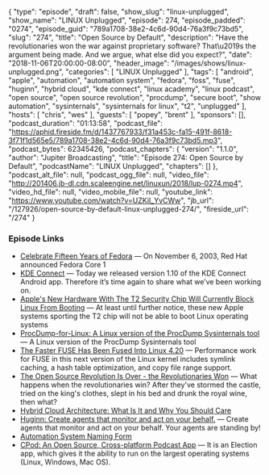 {
  "type": "episode",
  "draft": false,
  "show_slug": "linux-unplugged",
  "show_name": "LINUX Unplugged",
  "episode": 274,
  "episode_padded": "0274",
  "episode_guid": "789a1708-38e2-4c6d-90d4-76a3f9c73bd5",
  "slug": "274",
  "title": "Open Source by Default",
  "description": "Have the revolutionaries won the war against proprietary software? That\u2019s the argument being made. And we argue, what else did you expect?",
  "date": "2018-11-06T20:00:00-08:00",
  "header_image": "/images/shows/linux-unplugged.png",
  "categories": [
    "LINUX Unplugged"
  ],
  "tags": [
    "android",
    "apple",
    "automation",
    "automation system",
    "fedora",
    "foss",
    "fuse",
    "huginn",
    "hybrid cloud",
    "kde connect",
    "linux academy",
    "linux podcast",
    "open source",
    "open source revolution",
    "procdump",
    "secure boot",
    "show automation",
    "sysinternals",
    "sysinternals for linux",
    "t2",
    "unplugged"
  ],
  "hosts": [
    "chris",
    "wes"
  ],
  "guests": [
    "popey",
    "brent"
  ],
  "sponsors": [],
  "podcast_duration": "01:13:58",
  "podcast_file": "https://aphid.fireside.fm/d/1437767933/f31a453c-fa15-491f-8618-3f71f1d565e5/789a1708-38e2-4c6d-90d4-76a3f9c73bd5.mp3",
  "podcast_bytes": 62345426,
  "podcast_chapters": {
    "version": "1.1.0",
    "author": "Jupiter Broadcasting",
    "title": "Episode 274: Open Source by Default",
    "podcastName": "LINUX Unplugged",
    "chapters": []
  },
  "podcast_alt_file": null,
  "podcast_ogg_file": null,
  "video_file": "http://201406.jb-dl.cdn.scaleengine.net/linuxun/2018/lup-0274.mp4",
  "video_hd_file": null,
  "video_mobile_file": null,
  "youtube_link": "https://www.youtube.com/watch?v=UZKiI_YvCWw",
  "jb_url": "/127926/open-source-by-default-linux-unplugged-274/",
  "fireside_url": "/274"
}


### Episode Links

  * [Celebrate Fifteen Years of Fedora](https://fedoramagazine.org/celebrate-fifteen-years-fedora/ "Celebrate Fifteen Years of Fedora") — On November 6, 2003, Red Hat announced Fedora Core 1
  * [KDE Connect](https://nicolasfella.wordpress.com/2018/11/04/kde-connect-new-stuff-0x3/ "KDE Connect") — Today we released version 1.10 of the KDE Connect Android app. Therefore it’s time again to share what we’ve been working on. 
  * [Apple's New Hardware With The T2 Security Chip Will Currently Block Linux From Booting](https://www.phoronix.com/scan.php?page=news_item&px=Apple-T2-Blocks-Linux-UEFI "Apple's New Hardware With The T2 Security Chip Will Currently Block Linux From Booting") — At least until further notice, these new Apple systems sporting the T2 chip will not be able to boot Linux operating systems
  * [ProcDump-for-Linux: A Linux version of the ProcDump Sysinternals tool](https://github.com/microsoft/procdump-for-linux "ProcDump-for-Linux: A Linux version of the ProcDump Sysinternals tool") — A Linux version of the ProcDump Sysinternals tool
  * [The Faster FUSE Has Been Fused Into Linux 4.20](https://www.phoronix.com/scan.php?page=news_item&px=Linux-4.20-FUSE "The Faster FUSE Has Been Fused Into Linux 4.20") — Performance work for FUSE in this next version of the Linux kernel includes symlink caching, a hash table optimization, and copy file range support. 
  * [The Open Source Revolution Is Over - the Revolutionaries Won](https://www.lightreading.com/open-source/the-open-source-revolution-is-over---the-revolutionaries-won/d/d-id/747225 "The Open Source Revolution Is Over - the Revolutionaries Won") — What happens when the revolutionaries win? After they've stormed the castle, tried on the king's clothes, slept in his bed and drunk the royal wine, then what?
  * [Hybrid Cloud Architecture: What Is It and Why You Should Care](https://www.backblaze.com/blog/confused-about-the-hybrid-cloud-youre-not-alone/ "Hybrid Cloud Architecture: What Is It and Why You Should Care")
  * [Huginn: Create agents that monitor and act on your behalf.](https://github.com/huginn/huginn "Huginn: Create agents that monitor and act on your behalf.") — Create agents that monitor and act on your behalf. Your agents are standing by! 
  * [Automation System Naming Form](https://docs.google.com/forms/d/e/1FAIpQLSetpUF1pZfnhmKRB266fPXAeF_tULwK2VOfqD_5ZorQLWZuEw/viewform "Automation System Naming Form")
  * [CPod: An Open Source, Cross-platform Podcast App](https://itsfoss.com/cpod-podcast-app/ "CPod: An Open Source, Cross-platform Podcast App") — It is an Election app, which gives it the ability to run on the largest operating systems (Linux, Windows, Mac OS).


